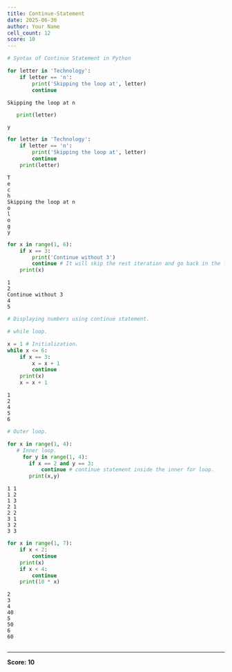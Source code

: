 ```yaml
---
title: Continue-Statement
date: 2025-06-30
author: Your Name
cell_count: 12
score: 10
---
```


```python
# Syntax of Continue Statement in Python
```


```python
for letter in 'Technology':
    if letter == 'n':
        print('Skipping the loop at', letter)
        continue
```

    Skipping the loop at n



```python
   print(letter)
```

    y



```python
for letter in 'Technology':
    if letter == 'n':
        print('Skipping the loop at', letter)
        continue
    print(letter)

```

    T
    e
    c
    h
    Skipping the loop at n
    o
    l
    o
    g
    y



```python
for x in range(1, 6):
    if x == 3:
        print('Continue without 3')
        continue # It will skip the rest iteration and go back in the for loop with the next iteration.
    print(x)
```

    1
    2
    Continue without 3
    4
    5



```python
# Displaying numbers using continue statement.
```


```python
# while loop.
```


```python
x = 1 # Initialization.
while x <= 6:
    if x == 3:
        x = x + 1
        continue
    print(x)
    x = x + 1
```

    1
    2
    4
    5
    6



```python
# Outer loop.
```


```python
for x in range(1, 4):
   # Inner loop.
     for y in range(1, 4):
       if x == 2 and y == 3:
           continue # continue statement inside the inner for loop.
       print(x,y)
```

    1 1
    1 2
    1 3
    2 1
    2 2
    3 1
    3 2
    3 3



```python
for x in range(1, 7):
    if x < 2:
        continue
    print(x)
    if x < 4:
        continue
    print(10 * x)
```

    2
    3
    4
    40
    5
    50
    6
    60



```python

```


---
**Score: 10**